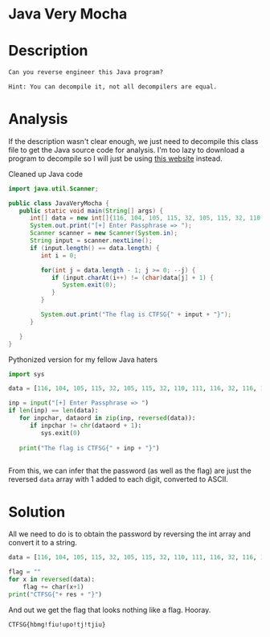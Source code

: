 # Java Very Mocha

# Description
```txt
Can you reverse engineer this Java program?

Hint: You can decompile it, not all decompilers are equal.
```

# Analysis

If the description wasn't clear enough, we just need to decompile this class file to get the Java source code for analysis. I'm too lazy to download a program to decompile so I will just be using [this website](https://www.decompiler.com) instead.

Cleaned up Java code
```java
import java.util.Scanner;

public class JavaVeryMocha {
   public static void main(String[] args) {
      int[] data = new int[]{116, 104, 105, 115, 32, 105, 115, 32, 110, 111, 116, 32, 116, 104, 101, 32, 102, 108, 97, 103};
      System.out.print("[+] Enter Passphrase => ");
      Scanner scanner = new Scanner(System.in);
      String input = scanner.nextLine();
      if (input.length() == data.length) {
         int i = 0;

         for(int j = data.length - 1; j >= 0; --j) {
            if (input.charAt(i++) != (char)data[j] + 1) {
               System.exit(0);
            }
         }

         System.out.print("The flag is CTFSG{" + input + "}");
      }

   }
}
```

Pythonized version for my fellow Java haters
```py
import sys

data = [116, 104, 105, 115, 32, 105, 115, 32, 110, 111, 116, 32, 116, 104, 101, 32, 102, 108, 97, 103]

inp = input("[+] Enter Passphrase => ")
if len(inp) == len(data):
   for inpchar, dataord in zip(inp, reversed(data)):
      if inpchar != chr(dataord + 1):
         sys.exit(0)
   
   print("The flag is CTFSG{" + inp + "}")
   
```

From this, we can infer that the password (as well as the flag) are just the reversed ``data`` array with 1 added to each digit, converted to ASCII.

# Solution

All we need to do is to obtain the password by reversing the int array and convert it to a string.

```py
data = [116, 104, 105, 115, 32, 105, 115, 32, 110, 111, 116, 32, 116, 104, 101, 32, 102, 108, 97, 103]

flag = ""
for x in reversed(data):
    flag += char(x+1)
print("CTFSG{"+ res + "}")
```

And out we get the flag that looks nothing like a flag. Hooray.

```txt
CTFSG{hbmg!fiu!upo!tj!tjiu}
```